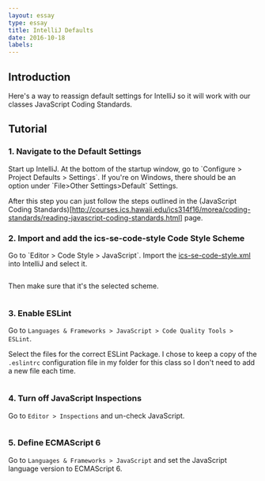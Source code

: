 ```yaml
---
layout: essay
type: essay
title: IntelliJ Defaults
date: 2016-10-18
labels:
---
```


<h2>Introduction</h2>

Here's a way to reassign default settings for IntelliJ so it will work with our classes JavaScript Coding Standards.

<h2>Tutorial</h2>

<h3>1. Navigate to the Default Settings</h3>
Start up IntelliJ. At the bottom of the startup window, go to `Configure > Project Defaults > Settings`. If you're on Windows, there should be an option under `File>Other Settings>Default` Settings. 

<img class="ui huge floated image" href="../images/Tutorials/IntelliJ-Defaults/config1.png">

After this step you can just follow the steps outlined in the (JavaScript Coding Standards)[http://courses.ics.hawaii.edu/ics314f16/morea/coding-standards/reading-javascript-coding-standards.html] page.

<h3>2. Import and add the ics-se-code-style Code Style Scheme</h3>
Go to `Editor > Code Style > JavaScript`. Import the <a href="http://courses.ics.hawaii.edu/ics314f16/morea/development-environments/ics-se-code-style.xml" target="#"> ics-se-code-style.xml</a> into IntelliJ and select it.

<a href="../images/Tutorials/IntelliJ-Defaults/config2.png" target="#"><img class="ui huge floated image" href="../images/Tutorials/IntelliJ-Defaults/config2.png"></a>

Then make sure that it's the selected scheme. 

<a href="../images/Tutorials/IntelliJ-Defaults/config3.png" target="#"><img class="ui huge floated image" href="../images/Tutorials/IntelliJ-Defaults/config3.png"></a>


<h3>3. Enable ESLint</h3>

Go to `Languages & Frameworks > JavaScript > Code Quality Tools > ESLint`.

Select the files for the correct ESLint Package. I chose to keep a copy of the `.eslintrc` configuration file in my folder for this class so I don't need to add a new file each time. 

<a href="../images/Tutorials/IntelliJ-Defaults/config4.png" target="#"><img class="ui huge floated image" href="../images/Tutorials/IntelliJ-Defaults/config4.png"></a>


<h3>4. Turn off JavaScript Inspections</h3>

Go to `Editor > Inspections` and un-check JavaScript.

<a href="../images/Tutorials/IntelliJ-Defaults/config5.png" target="#"><img class="ui huge floated image" href="../images/Tutorials/IntelliJ-Defaults/config5.png"></a>


<h3>5. Define ECMAScript 6</h3>

Go to `Languages & Frameworks > JavaScript` and set the JavaScript language version to ECMAScript 6.

<a href="../images/Tutorials/IntelliJ-Defaults/config6.png" target="#"><img class="ui huge floated image" href="../images/Tutorials/IntelliJ-Defaults/config6.png"></a>

